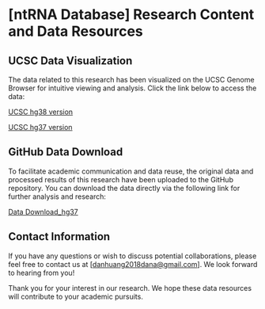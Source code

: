 # [ntRNA Database] Research Content and Data Resources


## UCSC Data Visualization

The data related to this research has been visualized on the UCSC Genome Browser for intuitive viewing and analysis. Click the link below to access the data:

[UCSC hg38 version](https://genome.ucsc.edu/s/dandan_0909/hg38_5_26)

[UCSC hg37 version](https://genome.ucsc.edu/s/dandan_0909/hg19_version)
## GitHub Data Download

To facilitate academic communication and data reuse, the original data and processed results of this research have been uploaded to the GitHub repository. You can download the data directly via the following link for further analysis and research:

[Data Download_hg37](https://github.com/danhuang0909/nt_database/data/)


## Contact Information

If you have any questions or wish to discuss potential collaborations, please feel free to contact us at [danhuang2018dana@gmail.com]. We look forward to hearing from you!

Thank you for your interest in our research. We hope these data resources will contribute to your academic pursuits.
    
